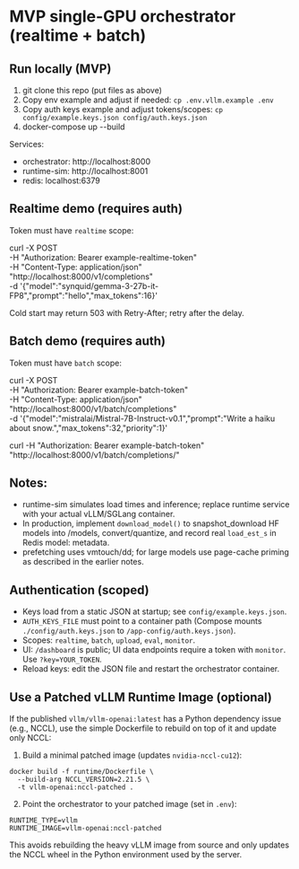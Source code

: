 # MVP single-GPU orchestrator (realtime + batch)

## Run locally (MVP)
1. git clone this repo (put files as above)
2. Copy env example and adjust if needed: `cp .env.vllm.example .env`
3. Copy auth keys example and adjust tokens/scopes: `cp config/example.keys.json config/auth.keys.json`
4. docker-compose up --build

Services:
- orchestrator: http://localhost:8000
- runtime-sim: http://localhost:8001
- redis: localhost:6379

## Realtime demo (requires auth)
Token must have `realtime` scope:

curl -X POST \
  -H "Authorization: Bearer example-realtime-token" \
  -H "Content-Type: application/json" \
  "http://localhost:8000/v1/completions" \
  -d '{"model":"synquid/gemma-3-27b-it-FP8","prompt":"hello","max_tokens":16}'

Cold start may return 503 with Retry-After; retry after the delay.

## Batch demo (requires auth)
Token must have `batch` scope:

curl -X POST \
  -H "Authorization: Bearer example-batch-token" \
  -H "Content-Type: application/json" \
  "http://localhost:8000/v1/batch/completions" \
  -d '{"model":"mistralai/Mistral-7B-Instruct-v0.1","prompt":"Write a haiku about snow.","max_tokens":32,"priority":1}'

curl -H "Authorization: Bearer example-batch-token" \
  "http://localhost:8000/v1/batch/completions/<id>"

## Notes:
- runtime-sim simulates load times and inference; replace runtime service with your actual vLLM/SGLang container.
- In production, implement `download_model()` to snapshot_download HF models into /models, convert/quantize, and record real `load_est_s` in Redis model:<id> metadata.
- prefetching uses vmtouch/dd; for large models use page-cache priming as described in the earlier notes.

## Authentication (scoped)

- Keys load from a static JSON at startup; see `config/example.keys.json`.
- `AUTH_KEYS_FILE` must point to a container path (Compose mounts `./config/auth.keys.json` to `/app-config/auth.keys.json`).
- Scopes: `realtime`, `batch`, `upload`, `eval`, `monitor`.
- UI: `/dashboard` is public; UI data endpoints require a token with `monitor`. Use `?key=YOUR_TOKEN`.
- Reload keys: edit the JSON file and restart the orchestrator container.

## Use a Patched vLLM Runtime Image (optional)

If the published `vllm/vllm-openai:latest` has a Python dependency issue (e.g., NCCL), use the simple Dockerfile to rebuild on top of it and update only NCCL:

1) Build a minimal patched image (updates `nvidia-nccl-cu12`):

```
docker build -f runtime/Dockerfile \
  --build-arg NCCL_VERSION=2.21.5 \
  -t vllm-openai:nccl-patched .
```

2) Point the orchestrator to your patched image (set in `.env`):

```
RUNTIME_TYPE=vllm
RUNTIME_IMAGE=vllm-openai:nccl-patched
```

This avoids rebuilding the heavy vLLM image from source and only updates the NCCL wheel in the Python environment used by the server.
